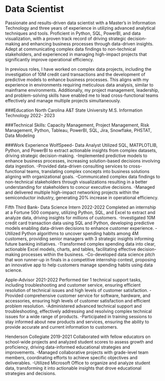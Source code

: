 # Data Scientist
Passionate and results-driven data scientist with a Master’s in Information Technology and three years of experience in utilizing advanced analytical techniques and tools. Proficient in Python, SQL, PowerBI, and data visualization, with a proven track record of driving strategic decision-making and enhancing business processes through data-driven insights. Adept at communicating complex data findings to non-technical stakeholders, and experienced in managing high-impact projects that significantly improve operational efficiency.


In previous roles, I have worked on complex data projects, including the investigation of 10M credit card transactions and the development of predictive models to enhance business processes. This aligns with my experience in environments requiring meticulous data analysis, similar to mainframe environments. Additionally, my project management, leadership, and problem-solving skills have enabled me to lead cross-functional teams effectively and manage multiple projects simultaneously.


###Education
North Carolina A&T State University
M.S. Information Technology 
2022- 2023

###Technical Skills: Capacity Management, Project Management, Risk Management, Python, Tableau, PowerBI, SQL, Jira, Snowflake, PHSTAT, Data Modeling

###Work Experience
WolfSpeed- Data Analyst
Utilized SQL, MATPLOTLIB, Python, and PowerBI to extract actionable insights from complex datasets, driving strategic decision-making.
-Implemented predictive models to enhance business processes, increasing solution-based decisions involving data ingestion.
-Provided data-driven consulting services to cross-functional teams, translating complex concepts into business solutions aligning with organizational goals.
-Communicated complex data findings to non-technical stakeholders through visualizations resulting in a better understanding for stakeholders to concur executive decisions. 
-Managed and delivered multiple high-impact networking projects within the semiconductor industry, generating 20% increase in operational efficiency.



Fifth Third Bank- Data Science Intern
2022-2022
Completed an internship at a Fortune 500 company, utilizing Python, SQL, and Excel to extract and analyze data, driving insights for millions of customers.
-Investigated 10M credit card transaction data using SQL and Python, developing predictive models enabling data-driven decisions to enhance customer experience.
-Utilized Python algorithms to uncover spending habits among 4M customers, providing senior managers with 3 strategic insights informing future banking initiatives.
-Transformed complex spending data into clear, actionable Excel models, charts, and tables, facilitating effective decision-making processes within the business.
-Co-developed data science pitch that won runner-up in finals in a competitive internship contest, proposing an innovative app to help customers manage spending habits using data science.

Apple-Advisor
2021-2022
Performed tier 1 technical support tasks, including troubleshooting and customer service, ensuring efficient resolution of technical issues and high levels of customer satisfaction.
-Provided comprehensive customer service for software, hardware, and accessories, ensuring high levels of customer satisfaction and efficient problem resolution.
-Administered advanced technical support and troubleshooting, effectively addressing and resolving complex technical issues for a wide range of products.
-Participated in training sessions to stay informed about new products and services, ensuring the ability to provide accurate and current information to customers.

Henderson Collegiate 
2019-2021
Collaborated with fellow educators on school-wide projects and analyzed student scores to assess growth and proficiency, driving data-informed educational strategies and improvements.
-Managed collaborative projects with grade-level team members, coordinating efforts to achieve specific objectives and deliverables.
-Utilized Microsoft Office to organize and analyze student data, transforming it into actionable insights that drove educational strategies and decisions.






